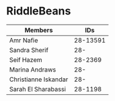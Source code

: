 # RiddleBeans

Members | IDs
------- | ---
Amr Nafie | 28-13591
Sandra Sherif | 28-
Seif Hazem | 28-2369
Marina Andraws | 28-
Christianne Iskandar | 28-
Sarah El Sharabassi | 28-1198